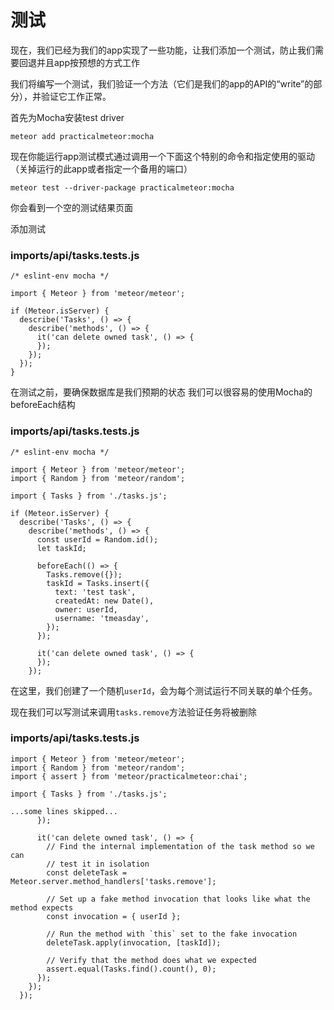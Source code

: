 # 测试

现在，我们已经为我们的app实现了一些功能，让我们添加一个测试，防止我们需要回退并且app按预想的方式工作

我们将编写一个测试，我们验证一个方法（它们是我们的app的API的“write”的部分），并验证它工作正常。

首先为Mocha安装test driver

    meteor add practicalmeteor:mocha

现在你能运行app测试模式通过调用一个下面这个特别的命令和指定使用的驱动（关掉运行的此app或者指定一个备用的端口）

    meteor test --driver-package practicalmeteor:mocha
    
你会看到一个空的测试结果页面

添加测试
### imports/api/tasks.tests.js

    
    /* eslint-env mocha */
     
    import { Meteor } from 'meteor/meteor';
     
    if (Meteor.isServer) {
      describe('Tasks', () => {
        describe('methods', () => {
          it('can delete owned task', () => {
          });
        });
      });
    }
    
在测试之前，要确保数据库是我们预期的状态
我们可以很容易的使用Mocha的beforeEach结构
### imports/api/tasks.tests.js

    /* eslint-env mocha */
     
    import { Meteor } from 'meteor/meteor';
    import { Random } from 'meteor/random';
     
    import { Tasks } from './tasks.js';
     
    if (Meteor.isServer) {
      describe('Tasks', () => {
        describe('methods', () => {
          const userId = Random.id();
          let taskId;
     
          beforeEach(() => {
            Tasks.remove({});
            taskId = Tasks.insert({
              text: 'test task',
              createdAt: new Date(),
              owner: userId,
              username: 'tmeasday',
            });
          });
     
          it('can delete owned task', () => {
          });
        });

在这里，我们创建了一个随机<code>userId</code>，会为每个测试运行不同关联的单个任务。    
   
现在我们可以写测试来调用<code>tasks.remove</code>方法验证任务将被删除
### imports/api/tasks.tests.js
 
    import { Meteor } from 'meteor/meteor';
    import { Random } from 'meteor/random';
    import { assert } from 'meteor/practicalmeteor:chai';
     
    import { Tasks } from './tasks.js';
     
    ...some lines skipped...
          });
     
          it('can delete owned task', () => {
            // Find the internal implementation of the task method so we can
            // test it in isolation
            const deleteTask = Meteor.server.method_handlers['tasks.remove'];
     
            // Set up a fake method invocation that looks like what the method expects
            const invocation = { userId };
     
            // Run the method with `this` set to the fake invocation
            deleteTask.apply(invocation, [taskId]);
     
            // Verify that the method does what we expected
            assert.equal(Tasks.find().count(), 0);
          });
        });
      });  

